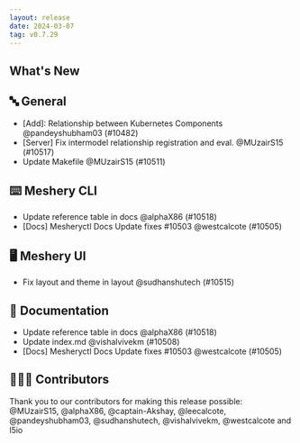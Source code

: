 ```yaml
---
layout: release
date: 2024-03-07
tag: v0.7.29
---
```


## What's New

## 🔤 General

- \[Add\]: Relationship between Kubernetes Components @pandeyshubham03 (#10482)
- [Server] Fix intermodel relationship registration and eval. @MUzairS15 (#10517)
- Update Makefile @MUzairS15 (#10511)

## ⌨️ Meshery CLI

- Update reference table in docs @alphaX86 (#10518)
- [Docs] Mesheryctl Docs Update fixes #10503 @westcalcote (#10505)

## 🖥 Meshery UI

- Fix layout and theme in layout @sudhanshutech (#10515)

## 📖 Documentation

- Update reference table in docs @alphaX86 (#10518)
- Update index.md @vishalvivekm (#10508)
- [Docs] Mesheryctl Docs Update fixes #10503 @westcalcote (#10505)

## 👨🏽‍💻 Contributors

Thank you to our contributors for making this release possible:
@MUzairS15, @alphaX86, @captain-Akshay, @leecalcote, @pandeyshubham03, @sudhanshutech, @vishalvivekm, @westcalcote and l5io
